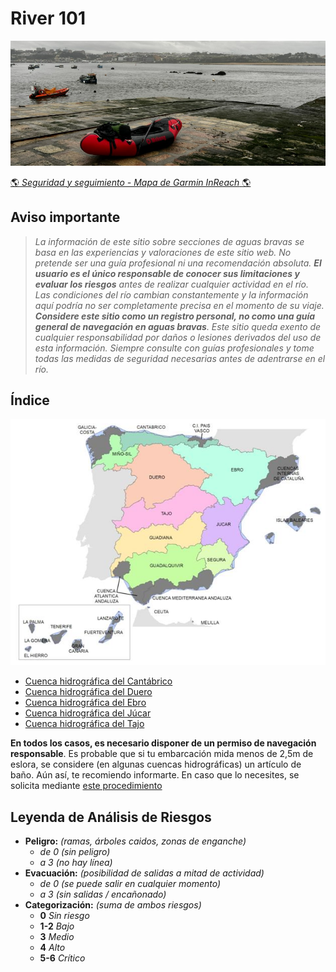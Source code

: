 # River 101
![](./misc/images/portada.jpg)

[:earth_americas: *Seguridad y seguimiento - Mapa de Garmin InReach* :earth_americas:](https://share.garmin.com/gpalacios82)


## Aviso importante
>*La información de este sitio sobre secciones de aguas bravas se basa en las experiencias y valoraciones de este sitio web. No pretende ser una guía profesional ni una recomendación absoluta. **El usuario es el único responsable de conocer sus limitaciones y evaluar los riesgos** antes de realizar cualquier actividad en el río. Las condiciones del río cambian constantemente y la información aquí podría no ser completamente precisa en el momento de su viaje. **Considere este sitio como un registro personal, no como una guía general de navegación en aguas bravas**. Este sitio queda exento de cualquier responsabilidad por daños o lesiones derivados del uso de esta información. Siempre consulte con guías profesionales y tome todas las medidas de seguridad necesarias antes de adentrarse en el río.*

## Índice
![](./misc/images/spain.png)
* [Cuenca hidrográfica del Cantábrico](./CHC/)
* [Cuenca hidrográfica del Duero](./CHD/)
* [Cuenca hidrográfica del Ebro](./CHE/)
* [Cuenca hidrográfica del Júcar](./CHJ/)
* [Cuenca hidrográfica del Tajo](./CHT/)

**En todos los casos, es necesario disponer de un permiso de navegación responsable**. Es probable que si tu embarcación mida menos de 2,5m de eslora, se considere (en algunas cuencas hidrográficas) un artículo de baño. Aún así, te recomiendo informarte. En caso que lo necesites, se solicita mediante [este procedimiento](./misc/Permisos-de-Navegacion.md)

## Leyenda de Análisis de Riesgos
* **Peligro:** *(ramas, árboles caidos, zonas de enganche)*
    * *de 0 (sin peligro)*
    * *a 3 (no hay línea)*
* **Evacuación:** *(posibilidad de salidas a mitad de actividad)*
    * *de 0 (se puede salir en cualquier momento)*
    * *a 3 (sin salidas / encañonado)* 
* **Categorización:** *(suma de ambos riesgos)*
    * **0** *Sin riesgo*
    * **1-2** *Bajo*
    * **3** *Medio*
    * **4** *Alto*
    * **5-6** *Crítico*